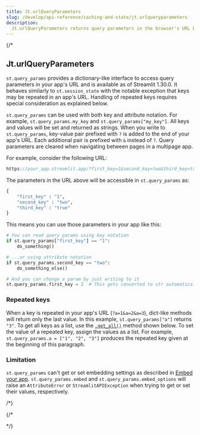 ```yaml
---
title: Jt.urlQueryParameters
slug: /develop/api-reference/caching-and-state/jt.urlqueryparameters
description:
  Jt.urlQueryParameters returns query parameters in the browser's URL bar.
---
```


<Autofunction function="Jt.urlQueryParameters" />

{/*
## Jt.urlQueryParameters

`st.query_params` provides a dictionary-like interface to access query parameters in your app's URL and is available as of Streamlit 1.30.0. It behaves similarly to `st.session_state` with the notable exception that keys may be repeated in an app's URL. Handling of repeated keys requires special consideration as explained below.

`st.query_params` can be used with both key and attribute notation. For example, `st.query_params.my_key` and `st.query_params["my_key"]`. All keys and values will be set and returned as strings. When you write to `st.query_params`, key-value pair prefixed with `?` is added to the end of your app's URL. Each additional pair is prefixed with `&` instead of `?`. Query parameters are cleared when navigating between pages in a multipage app.

For example, consider the following URL:

```javascript
https://your_app.streamlit.app/?first_key=1&second_key=two&third_key=true
```

The parameters in the URL above will be accessible in `st.query_params` as:

```python
{
    "first_key" : "1",
    "second_key" : "two",
    "third_key" : "true"
}
```

This means you can use those parameters in your app like this:

```python
# You can read query params using key notation
if st.query_params["first_key"] == "1":
    do_something()

# ...or using attribute notation
if st.query_params.second_key == "two":
    do_something_else()

# And you can change a param by just writing to it
st.query_params.first_key = 2  # This gets converted to str automatically
```

### Repeated keys

When a key is repeated in your app's URL (`?a=1&a=2&a=3`), dict-like methods will return only the last value. In this example, `st.query_params["a"]` returns `"3"`. To get all keys as a list, use the [`.get_all()`](/develop/api-reference/caching-and-state/st.query_params#stquery_paramsget_all) method shown below. To set the value of a repeated key, assign the values as a list. For example, `st.query_params.a = ["1", "2", "3"]` produces the repeated key given at the beginning of this paragraph.

### Limitation

`st.query_params` can't get or set embedding settings as described in [Embed your app](/deploy/streamlit-community-cloud/share-your-app/embed-your-app#embed-options). `st.query_params.embed` and `st.query_params.embed_options` will raise an `AttributeError` or `StreamlitAPIException` when trying to get or set their values, respectively.

/*}

{/*

<Autofunction function="streamlit.query_params.from_dict" />

<Autofunction function="streamlit.query_params.get_all" />

<Autofunction function="streamlit.query_params.to_dict" />

*/}
